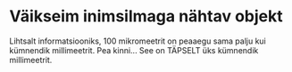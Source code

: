 # Väikseim inimsilmaga nähtav objekt

Lihtsalt informatsiooniks, 100 mikromeetrit on peaaegu sama palju kui kümnendik
millimeetrit. Pea kinni... See on TÄPSELT üks kümnendik millimeetrit.
